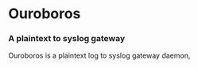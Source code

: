 # Ouroboros
### A plaintext to syslog gateway

Ouroboros is a plaintext log to syslog gateway daemon,  
 
